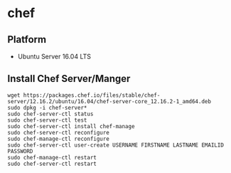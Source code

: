 # chef

## Platform
- Ubuntu Server 16.04 LTS

## Install Chef Server/Manger

```
wget https://packages.chef.io/files/stable/chef-server/12.16.2/ubuntu/16.04/chef-server-core_12.16.2-1_amd64.deb
sudo dpkg -i chef-server*
sudo chef-server-ctl status
sudo chef-server-ctl test
sudo chef-server-ctl install chef-manage 
sudo chef-server-ctl reconfigure
sudo chef-manage-ctl reconfigure
sudo chef-server-ctl user-create USERNAME FIRSTNAME LASTNAME EMAILID PASSWORD
sudo chef-manage-ctl restart
sudo chef-server-ctl restart
```
